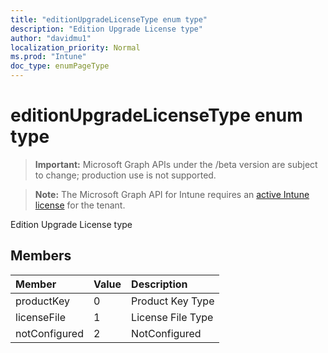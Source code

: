 ```yaml
---
title: "editionUpgradeLicenseType enum type"
description: "Edition Upgrade License type"
author: "davidmu1"
localization_priority: Normal
ms.prod: "Intune"
doc_type: enumPageType
---
```


# editionUpgradeLicenseType enum type

> **Important:** Microsoft Graph APIs under the /beta version are subject to change; production use is not supported.

> **Note:** The Microsoft Graph API for Intune requires an [active Intune license](https://go.microsoft.com/fwlink/?linkid=839381) for the tenant.

Edition Upgrade License type

## Members
|Member|Value|Description|
|:---|:---|:---|
|productKey|0|Product Key Type|
|licenseFile|1|License File Type|
|notConfigured|2|NotConfigured|



